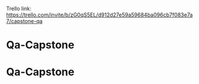 Trello link: https://trello.com/invite/b/zG0qS5EL/d912d27e59a59684ba096cb7f083e7a7/capstone-qa

# Qa-Capstone
# Qa-Capstone
